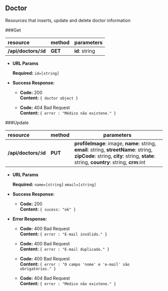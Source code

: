 **Doctor**
----
  Resources that inserts, update and delete doctor information

###Get

| resource            | method         | parameters                              |
|:--------------------|:---------------| ----------------------------------------|
| **/api/doctors/:id**      | **GET**       | **id**: string|

*  **URL Params**

   **Required:**
   `id=[string]`

* **Success Response:**

  * **Code:** 200 <br />
    **Content:** `{ doctor object }`

  * **Code:** 404 Bad Request <br />
      **Content:** `{ error : "Médico não existene." }`

###Update

| resource            | method         | parameters                              |
|:--------------------|:---------------| ----------------------------------------|
| **/api/doctors/:id**      | **PUT**       | **profileImage**: image, **name**: string, **email**: string, **streetName**: string, **zipCode**: string, **city**: string, **state**: string, **country**: string, **crm**:int|

*  **URL Params**

   **Required:**
   `name=[string]`
   `email=[string]`

* **Success Response:**

  * **Code:** 200 <br />
    **Content:** `{ sucess: "ok" }`
 
* **Error Response:**

  * **Code:** 400 Bad Request <br />
    **Content:** `{ error : "E-mail inválido." }`

  * **Code:** 400 Bad Request <br />
      **Content:** `{ error : "E-mail duplicado." }`

  * **Code:** 400 Bad Request <br />
      **Content:** `{ error : "O campo 'nome' e 'e-mail' são obrigatórios." }`

  * **Code:** 404 Bad Request <br />
      **Content:** `{ error : "Médico não existene." }`
